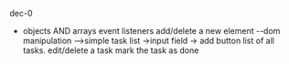 dec-0   
- objects AND arrays
event listeners
add/delete a new element --dom manipulation
-->simple task list
->input field -> add button
list of all tasks.
edit/delete a task
mark the task as done



